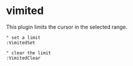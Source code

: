 # vimited

This plugin limits the cursor in the selected range.

```vim
" set a limit
:VimitedSet

" clear the limit
:VimitedClear
```
